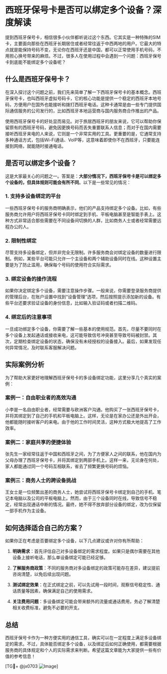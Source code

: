 # 西班牙保号卡是否可以绑定多个设备？深度解读

提到西班牙保号卡，相信很多小伙伴都听说过这个东西。它其实是一种特殊的SIM卡，主要面向那些在西班牙长期居住或者经常往返于中西两地的用户。它最大的特点就是能保持号码不变，无论你在西班牙还是中国，都可以正常使用手机号码，不用担心换号带来的麻烦。不过，很多人在使用过程中会遇到一个问题：西班牙保号卡到底能不能绑定多个设备呢？

## 什么是西班牙保号卡？

在深入探讨这个问题之前，我们先来简单了解一下西班牙保号卡的基本概念。西班牙保号卡，也叫西班牙虚拟号码卡，它的核心功能是提供一个稳定的西班牙本地号码，方便用户在国外也能接听和拨打西班牙电话。这种卡通常是由一些专门提供国际通信服务的公司发行的，比如西班牙本地运营商与国内服务商合作推出的产品。

使用西班牙保号卡的好处显而易见。对于旅居西班牙的朋友来说，它可以帮助你保留原有的西班牙号码，避免因更换号码而丢失重要联系人信息；而对于在国内需要接听西班牙来电的人来说，它则是一个非常实用的工具。更重要的是，它通常支持多种通话方式，包括Wi-Fi通话、VoIP等，这意味着即使你不在西班牙，只要能连接到网络，就能随时接通电话。

## 是否可以绑定多个设备？

这是大家最关心的问题之一。答案是：**大部分情况下，西班牙保号卡是可以绑定多个设备的，但具体规则可能会有所不同**。以下是一些常见的情况：

### 1. **支持多设备绑定的平台**
一些西班牙保号卡的服务商明确表示，他们的产品支持绑定多个设备。比如，有些服务商允许用户将西班牙保号卡同时绑定到手机、平板电脑甚至是智能手表上。这种方式非常适合那些需要在不同设备间切换的人群，比如商务人士或者经常需要远程办公的人。

### 2. **限制性绑定**
尽管支持多设备绑定，但并非完全无限制。许多服务商会对绑定设备的数量进行限制。例如，某些平台可能只允许一个主设备和两个辅助设备同时在线。这种设置主要是为了防止滥用，确保每个号码的使用符合实际需求。

### 3. **绑定设备的操作流程**
如果你决定绑定多个设备，需要注意操作步骤。一般来说，你需要登录服务商提供的管理后台，在账户设置中找到“设备管理”选项，然后按照提示添加新的设备。有些平台还要求验证设备的身份信息，比如输入验证码或者扫描二维码。

### 4. **绑定后的注意事项**
一旦成功绑定多个设备，你需要了解一些基本的使用规范。首先，尽量不要同时在多个设备上发起通话或接收来电，这可能导致信号冲突甚至导致号码被封禁。其次，定期检查绑定设备的状态，确保没有未经授权的设备接入。最后，如果发现任何异常情况，及时联系客服解决问题。

## 实际案例分析

为了帮助大家更好地理解西班牙保号卡的多设备绑定功能，这里分享几个真实的案例：

### 案例一：自由职业者的高效沟通
小李是一名自由职业者，经常需要与欧洲客户沟通。他购买了一张西班牙保号卡，并将其绑定到了自己的手机和平板电脑上。这样，无论是在家办公还是外出开会，他都能随时接听客户的来电。由于他的工作时间灵活，这种方式极大地提高了工作效率。

### 案例二：家庭共享的便捷体验
张先生一家经常往返于中国和西班牙之间，为了方便家人之间的联系，他在国内为父母办理了西班牙保号卡，并将其绑定到两部手机上。这样一来，无论身在何处，家人都能通过同一个号码互相联系，省去了频繁更换号码的烦恼。

### 案例三：商务人士的跨设备挑战
王女士是一位频繁出差的商务人士，她尝试将西班牙保号卡绑定到自己的手机、笔记本电脑以及公司的平板电脑上。然而，由于三个设备同时在线，导致信号不稳定，经常出现通话中断的情况。最终，她不得不放弃部分设备的绑定，改为仅保留一部手机作为主设备。

## 如何选择适合自己的方案？

如果你正在考虑是否要绑定多个设备，以下几点建议或许对你有所帮助：

1. **明确需求**：首先评估自己对多设备绑定的需求程度。如果只是偶尔需要在其他设备上接听电话，那么单设备绑定可能已经足够。
   
2. **了解服务商政策**：不同的服务商对多设备绑定的政策可能存在差异，建议提前咨询清楚，以免后续出现问题。

3. **测试绑定效果**：在正式绑定之前，可以先试用一段时间，观察信号稳定性、通话质量等因素，确保满足自己的使用需求。

4. **关注费用问题**：多设备绑定可能会带来额外的流量或通话费用，务必了解清楚相关收费标准，避免不必要的开支。

## 总结

西班牙保号卡作为一种方便实用的通信工具，确实可以在一定程度上满足多设备绑定的需求。不过，具体能否绑定多个设备，以及绑定后如何正确使用，都需要根据服务商的具体规定和个人的实际需求来判断。希望这篇文章能为大家提供一些有价值的参考信息！

[TG💪+ @jx0703 ![Image](https://github.com/user-attachments/assets/dbca1d08-cadb-493c-b0ec-ad6f7a83f270)]